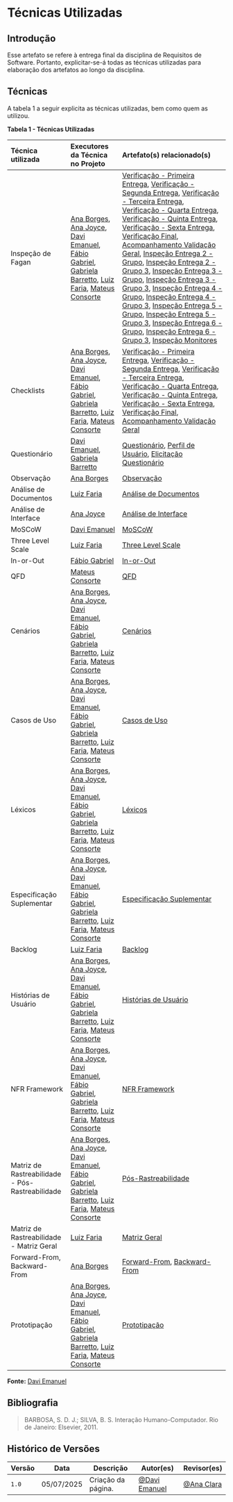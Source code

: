 # Técnicas Utilizadas

## Introdução

Esse artefato se refere à entrega final da disciplina de Requisitos de Software. Portanto, explicitar-se-á todas as técnicas utilizadas para elaboração dos artefatos ao longo da disciplina.

## Técnicas

A tabela 1 a seguir explicita as técnicas utilizadas, bem como quem as utilizou.

**Tabela 1 - Técnicas Utilizadas**

| Técnica utilizada         | Executores da Técnica no Projeto                                                                                                                                         | Artefato(s) relacionado(s)                                                                                                   |
|:-------------------------|:----------------------------------------------------------------------------------------------------------------------------------|:-----------------------------------------------------------------------------------------------------------------------------|
| Inspeção de Fagan        | [Ana Borges](https://github.com/anabborges), [Ana Joyce](https://github.com/anajoyceamorim), [Davi Emanuel](https://github.com/daviRolvr), [Fábio Gabriel](https://github.com/fabinsz), [Gabriela Barretto](https://github.com/gaubiela), [Luiz Faria](https://github.com/luizfaria1989), [Mateus Consorte](https://github.com/MVConsorte) | [Verificação - Primeira Entrega](../verificacao/primeira-entrega.md), [Verificação - Segunda Entrega](../verificacao/segunda-entrega.md), [Verificação - Terceira Entrega](../verificacao/terceira-entrega.md), [Verificação - Quarta Entrega](../verificacao/quarta-entrega.md), [Verificação - Quinta Entrega](../verificacao/quinta-entrega.md), [Verificação - Sexta Entrega](../verificacao/sexta-entrega.md), [Verificação Final](../verificacao/verificacao-final.md), [Acompanhamento Validação Geral](../verificacao/acompanhamento-validacao-geral.md), [Inspeção Entrega 2 - Grupo](../inspecao/entrega2/inspecao-grupo.md), [Inspeção Entrega 2 - Grupo 3](../inspecao/entrega2/inspecao-grupo3.md), [Inspeção Entrega 3 - Grupo](../inspecao/entrega3/inspecao-grupo.md), [Inspeção Entrega 3 - Grupo 3](../inspecao/entrega3/inspecao-grupo3.md), [Inspeção Entrega 4 - Grupo](../inspecao/entrega4/inspecao-grupo.md), [Inspeção Entrega 4 - Grupo 3](../inspecao/entrega4/inspecao-grupo3.md), [Inspeção Entrega 5 - Grupo](../inspecao/entrega5/inspecao-grupo.md), [Inspeção Entrega 5 - Grupo 3](../inspecao/entrega5/inspecao-grupo3.md), [Inspeção Entrega 6 - Grupo](../inspecao/entrega6/inspecao-grupo.md), [Inspeção Entrega 6 - Grupo 3](../inspecao/entrega6/inpecao-grupo3.md), [Inspeção Monitores](../inspecao/monitores/analise.md) |
| Checklists               | [Ana Borges](https://github.com/anabborges), [Ana Joyce](https://github.com/anajoyceamorim), [Davi Emanuel](https://github.com/daviRolvr), [Fábio Gabriel](https://github.com/fabinsz), [Gabriela Barretto](https://github.com/gaubiela), [Luiz Faria](https://github.com/luizfaria1989), [Mateus Consorte](https://github.com/MVConsorte) | [Verificação - Primeira Entrega](../verificacao/primeira-entrega.md), [Verificação - Segunda Entrega](../verificacao/segunda-entrega.md), [Verificação - Terceira Entrega](../verificacao/terceira-entrega.md), [Verificação - Quarta Entrega](../verificacao/quarta-entrega.md), [Verificação - Quinta Entrega](../verificacao/quinta-entrega.md), [Verificação - Sexta Entrega](../verificacao/sexta-entrega.md), [Verificação Final](../verificacao/verificacao-final.md), [Acompanhamento Validação Geral](../verificacao/acompanhamento-validacao-geral.md) |
| Questionário             | [Davi Emanuel](https://github.com/daviRolvr), [Gabriela Barretto](https://github.com/gaubiela) | [Questionário](../elicitacao/questionario.md), [Perfil de Usuário](../elicitacao/perfil-de-usuario.md), [Elicitação Questionário](../doc-guardioes-da-saude/tecnicas-de-elicitacao/questionario/ElicitacaoQuestionario.md) |
| Observação               | [Ana Borges](https://github.com/anabborges)                                                                                                                              | [Observação](../elicitacao/observacao.md)                                                                                     |
| Análise de Documentos    | [Luiz Faria](https://github.com/luizfaria1989) | [Análise de Documentos](../elicitacao/analise-de-documentos.md)                                                              |
| Análise de Interface     | [Ana Joyce](https://github.com/anajoyceamorim)                        | [Análise de Interface](../elicitacao/analise-de-interface.md)                                                                 |
| MoSCoW                   | [Davi Emanuel](https://github.com/daviRolvr)                                                                       | [MoSCoW](../priorizacao/MoSCow.md)                                                                                           |
| Three Level Scale        | [Luiz Faria](https://github.com/luizfaria1989)                            | [Three Level Scale](../priorizacao/three-level-scale.md)                                                                      |
| In-or-Out                | [Fábio Gabriel](https://github.com/fabinsz)                                                                       | [In-or-Out](../priorizacao/In-or-Out.md)                                                                                      |
| QFD                      | [Mateus Consorte](https://github.com/MVConsorte) | [QFD](../priorizacao/QFD.md)                                                                                                  |
| Cenários                 | [Ana Borges](https://github.com/anabborges), [Ana Joyce](https://github.com/anajoyceamorim), [Davi Emanuel](https://github.com/daviRolvr), [Fábio Gabriel](https://github.com/fabinsz), [Gabriela Barretto](https://github.com/gaubiela), [Luiz Faria](https://github.com/luizfaria1989), [Mateus Consorte](https://github.com/MVConsorte) | [Cenários](../modelagem/cenarios.md)                                                                                          |
| Casos de Uso             | [Ana Borges](https://github.com/anabborges), [Ana Joyce](https://github.com/anajoyceamorim), [Davi Emanuel](https://github.com/daviRolvr), [Fábio Gabriel](https://github.com/fabinsz), [Gabriela Barretto](https://github.com/gaubiela), [Luiz Faria](https://github.com/luizfaria1989), [Mateus Consorte](https://github.com/MVConsorte) | [Casos de Uso](../modelagem/casos-de-uso.md)                                                                                  |
| Léxicos                  | [Ana Borges](https://github.com/anabborges), [Ana Joyce](https://github.com/anajoyceamorim), [Davi Emanuel](https://github.com/daviRolvr), [Fábio Gabriel](https://github.com/fabinsz), [Gabriela Barretto](https://github.com/gaubiela), [Luiz Faria](https://github.com/luizfaria1989), [Mateus Consorte](https://github.com/MVConsorte) | [Léxicos](../modelagem/lexicos.md)                                                                                            |
| Especificação Suplementar| [Ana Borges](https://github.com/anabborges), [Ana Joyce](https://github.com/anajoyceamorim), [Davi Emanuel](https://github.com/daviRolvr), [Fábio Gabriel](https://github.com/fabinsz), [Gabriela Barretto](https://github.com/gaubiela), [Luiz Faria](https://github.com/luizfaria1989), [Mateus Consorte](https://github.com/MVConsorte) | [Especificação Suplementar](../modelagem/especificacao-suplementar.md)                                                        |
| Backlog                  | [Luiz Faria](https://github.com/luizfaria1989) | [Backlog](../modelagem/backlog.md)                                                                                            |
| Histórias de Usuário     | [Ana Borges](https://github.com/anabborges), [Ana Joyce](https://github.com/anajoyceamorim), [Davi Emanuel](https://github.com/daviRolvr), [Fábio Gabriel](https://github.com/fabinsz), [Gabriela Barretto](https://github.com/gaubiela), [Luiz Faria](https://github.com/luizfaria1989), [Mateus Consorte](https://github.com/MVConsorte) | [Histórias de Usuário](../modelagem/historias-de-usuario.md)                                                                  |
| NFR Framework            | [Ana Borges](https://github.com/anabborges), [Ana Joyce](https://github.com/anajoyceamorim), [Davi Emanuel](https://github.com/daviRolvr), [Fábio Gabriel](https://github.com/fabinsz), [Gabriela Barretto](https://github.com/gaubiela), [Luiz Faria](https://github.com/luizfaria1989), [Mateus Consorte](https://github.com/MVConsorte) | [NFR Framework](../modelagem/nfr-framework.md)                                                                                |
| Matriz de Rastreabilidade - Pós-Rastreabilidade | [Ana Borges](https://github.com/anabborges), [Ana Joyce](https://github.com/anajoyceamorim), [Davi Emanuel](https://github.com/daviRolvr), [Fábio Gabriel](https://github.com/fabinsz), [Gabriela Barretto](https://github.com/gaubiela), [Luiz Faria](https://github.com/luizfaria1989), [Mateus Consorte](https://github.com/MVConsorte) | [Pós-Rastreabilidade](../rastreabilidade/pos-rastreabilidade.md) |
| Matriz de Rastreabilidade - Matriz Geral | [Luiz Faria](https://github.com/luizfaria1989) | [Matriz Geral](../rastreabilidade/matriz-geral.md) |
| Forward-From, Backward-From | [Ana Borges](https://github.com/anabborges) | [Forward-From](../rastreabilidade/forward-from.md), [Backward-From](../rastreabilidade/backward-from.md) |
| Prototipação             | [Ana Borges](https://github.com/anabborges), [Ana Joyce](https://github.com/anajoyceamorim), [Davi Emanuel](https://github.com/daviRolvr), [Fábio Gabriel](https://github.com/fabinsz), [Gabriela Barretto](https://github.com/gaubiela), [Luiz Faria](https://github.com/luizfaria1989), [Mateus Consorte](https://github.com/MVConsorte) | [Prototipação](../validacao/prototipacao.md)                                                                                  |

**Fonte:** [Davi Emanuel](https://github.com/daviRolvr)

## Bibliografia

> BARBOSA, S. D. J.; SILVA, B. S. Interação Humano-Computador. Rio de Janeiro: Elsevier, 2011.

## Histórico de Versões

| Versão | Data       | Descrição          | Autor(es)                                        | Revisor(es)                                    |
| ------ | ---------- | ------------------ | ------------------------------------------------ | ---------------------------------------------- |
| `1.0`  | 05/07/2025 | Criação da página. | [@Davi Emanuel](https://github.com/daviRolvr) | [@Ana Clara](https://github.com/anabborges)  |
